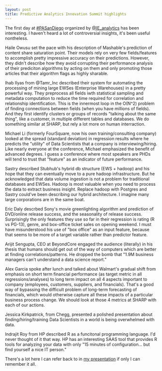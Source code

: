 ```yaml
---
layout: post
title: Predictive Analytics Innovation Summit highlights
---
```


The first day at [#PASanDiego](https://theinnovationenterprise.com/summits/predictive-analytics-innovation-summit-san-diego2015/) organized by [@IE_analytics](https://theinnovationenterprise.com/) has been interesting. I haven't heard a lot of controversial insights, it's been useful nontheless.  

Haile Owusu set the pace with his description of Mashable's prediction of content share saturation point. Their models rely on very few fields/features to accomplish pretty impressive accuracy on their predictions. However, they didn't describe how they avoid corrupting their performance analysis of their prediciton algorithms by acting on them and only promoting those articles that their algorithm flags as highly sharable.

Ihab Ilyas from @Tamr_Inc described their system for automating the processing of mining large EWSes (Enterprise Warehouses) in a pretty powerful way. They preprocess all fields iwth statistical sampling and metadata computation to reduce the time required for correlation and relationship identification. This is the innermost loop in the O(N^2) problem of finding connections between fields (when you have millions of fields). And they first identify clusters or groups of records "talking about the same thing", like a customer, in multiple different tables and databases. We do something similar at SHARP, but rely a lot more on human interraction.

Michael Li (formerly FourSquare, now his own training/consulting company) looked at the spread (standard deviation) in regression results where he predicts the "utility" of Data Scientists that a company is interviewing/hiring. Like nearly everyone at the conference, Michael emphasized the benefit of advanced degrees. I guess a conference where most speakers are PHDs will tend to trust that "feature" as an indicator of future performance.

Sastry described Stubhub's hybrid db structure (EWS + hadoop) and his hope that they can eventually move to a pure hadoop infrastructure.  But he acknowledged that data volume ingestion is not a problem for traditional databases and EWSes. Hadoop is most valuable when you need to process the data to extract business insight. Replace hadoop with Postgres and Sastry could've been describing our hybrid architecture. I imagine many large corporations are in the same boat.

Eric Daly descrbed Sony's movie greenlighting algorithm and prediction of DVD/online release success, and the seasonality of release success. Surprisingly the only features they use so far in their regression is rating (R vs PG-13), genre, and box-office ticket sales on opening weekend. I must have misunderstood his use of "box office" as an input feature, because that seems to be more of a target variable rather than predictor feature.

Arijit Sengupta, CEO at BeyondCore engaged the audience (literally) in his thesis that humans should get out of the way of computers which are better at finding correlations/patterns. He dropped the bomb that "1.9M business managers can't understand a data science report."

Alex Garcia spoke after lunch and talked about Walmart's gradual shift from emphasis on short term financial performance (as target metric in all regressions/analyses) to long term impact on all 4 aspects important to company (employees, customers, suppliers, and financials). That's a good way of bypassing the difficult problem of long-term forecasting of financials, which would otherwise capture all these impacts of a particular business process change. We should look at those 4 metrics at SHARP with each of our actions.

Jessica Kirkpatrick, from Chegg, presented a polished presentation about finding/hiring/training Data Scientists in a world is being overwhelmed with data.

Indrajit Roy from HP described R as a funcitonal programming language. I'd never thought of it that way. HP has an interesting SAAS tool that provides R tools for analyzing your data with only "15 minutes of configuration... but find yourself a nice IT person."

There's a lot here I can refer back to in [my presentation](http://slides.com/hobsonlane/data-analytics-war-stories#/) if only I can remember it all.
